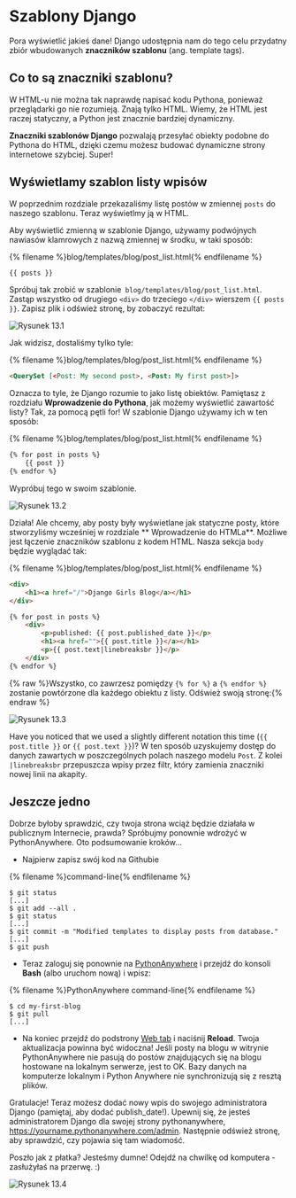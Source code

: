 # Szablony Django

Pora wyświetlić jakieś dane! Django udostępnia nam do tego celu przydatny zbiór wbudowanych **znaczników szablonu** (ang. template tags).

## Co to są znaczniki szablonu?

W HTML-u nie można tak naprawdę napisać kodu Pythona, ponieważ przeglądarki go nie rozumieją. Znają tylko HTML. Wiemy, że HTML jest raczej statyczny, a Python jest znacznie bardziej dynamiczny.

**Znaczniki szablonów Django** pozwalają przesyłać obiekty podobne do Pythona do HTML, dzięki czemu możesz budować dynamiczne strony internetowe szybciej. Super!

## Wyświetlamy szablon listy wpisów

W poprzednim rozdziale przekazaliśmy listę postów w zmiennej `posts` do naszego szablonu. Teraz wyświetlmy ją w HTML.

Aby wyświetlić zmienną w szablonie Django, używamy podwójnych nawiasów klamrowych z nazwą zmiennej w środku, w taki sposób:

{% filename %}blog/templates/blog/post_list.html{% endfilename %}

```html
{{ posts }}
```

Spróbuj tak zrobić w szablonie` blog/templates/blog/post_list.html`. Zastąp wszystko od drugiego `<div>` do trzeciego `</div>` wierszem `{{ posts }}`. Zapisz plik i odśwież stronę, by zobaczyć rezultat:

![Rysunek 13.1](images/step1.png)

Jak widzisz, dostaliśmy tylko tyle:

{% filename %}blog/templates/blog/post_list.html{% endfilename %}

```html
<QuerySet [<Post: My second post>, <Post: My first post>]>
```

Oznacza to tyle, że Django rozumie to jako listę obiektów. Pamiętasz z rozdziału **Wprowadzenie do Pythona**, jak możemy wyświetlić zawartość listy? Tak, za pomocą pętli for! W szablonie Django używamy ich w ten sposób:

{% filename %}blog/templates/blog/post_list.html{% endfilename %}

```html
{% for post in posts %}
    {{ post }}
{% endfor %}
```

Wypróbuj tego w swoim szablonie.

![Rysunek 13.2](images/step2.png)

Działa! Ale chcemy, aby posty były wyświetlane jak statyczne posty, które stworzyliśmy wcześniej w rozdziale ** Wprowadzenie do HTMLa**. Możliwe jest łączenie znaczników szablonu z kodem HTML. Nasza sekcja `body` będzie wyglądać tak:

{% filename %}blog/templates/blog/post_list.html{% endfilename %}

```html
<div>
    <h1><a href="/">Django Girls Blog</a></h1>
</div>

{% for post in posts %}
    <div>
        <p>published: {{ post.published_date }}</p>
        <h1><a href="">{{ post.title }}</a></h1>
        <p>{{ post.text|linebreaksbr }}</p>
    </div>
{% endfor %}
```

{% raw %}Wszystko, co zawrzesz pomiędzy `{% for %}` a `{% endfor %}` zostanie powtórzone dla każdego obiektu z listy. Odśwież swoją stronę:{% endraw %}

![Rysunek 13.3](images/step3.png)

Have you noticed that we used a slightly different notation this time (`{{ post.title }}` or `{{ post.text }}`)? W ten sposób uzyskujemy dostęp do danych zawartych w poszczególnych polach naszego modelu `Post`. Z kolei `|linebreaksbr` przepuszcza wpisy przez filtr, który zamienia znaczniki nowej linii na akapity.

## Jeszcze jedno

Dobrze byłoby sprawdzić, czy twoja strona wciąż będzie działała w publicznym Internecie, prawda? Spróbujmy ponownie wdrożyć w PythonAnywhere. Oto podsumowanie kroków…

* Najpierw zapisz swój kod na Githubie

{% filename %}command-line{% endfilename %}

    $ git status
    [...]
    $ git add --all .
    $ git status
    [...]
    $ git commit -m "Modified templates to display posts from database."
    [...]
    $ git push
    

* Teraz zaloguj się ponownie na [PythonAnywhere](https://www.pythonanywhere.com/consoles/) i przejdź do konsoli **Bash** (albo uruchom nową) i wpisz:

{% filename %}PythonAnywhere command-line{% endfilename %}

    $ cd my-first-blog
    $ git pull
    [...]
    

* Na koniec przejdź do podstrony [Web tab](https://www.pythonanywhere.com/web_app_setup/) i naciśnij **Reload**. Twoja aktualizacja powinna być widoczna! Jeśli posty na blogu w witrynie PythonAnywhere nie pasują do postów znajdujących się na blogu hostowane na lokalnym serwerze, jest to OK. Bazy danych na komputerze lokalnym i Python Anywhere nie synchronizują się z resztą plików.

Gratulacje! Teraz możesz dodać nowy wpis do swojego administratora Django (pamiętaj, aby dodać publish_date!). Upewnij się, że jesteś administratorem Django dla swojej strony pythonanywhere, https://yourname.pythonanywhere.com/admin. Następnie odśwież stronę, aby sprawdzić, czy pojawia się tam wiadomość.

Poszło jak z płatka? Jesteśmy dumne! Odejdź na chwilkę od komputera - zasłużyłaś na przerwę. :)

![Rysunek 13.4](images/donut.png)